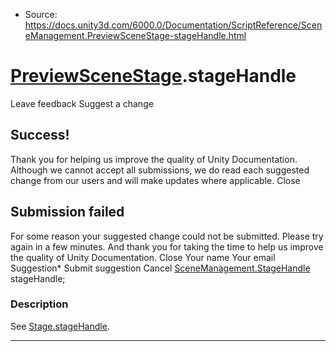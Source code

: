 * Source: https://docs.unity3d.com/6000.0/Documentation/ScriptReference/SceneManagement.PreviewSceneStage-stageHandle.html

#  [PreviewSceneStage](https://docs.unity3d.com/6000.0/Documentation/ScriptReference/SceneManagement.PreviewSceneStage.html).stageHandle
Leave feedback
Suggest a change
## Success!
Thank you for helping us improve the quality of Unity Documentation. Although we cannot accept all submissions, we do read each suggested change from our users and will make updates where applicable.
Close
## Submission failed
For some reason your suggested change could not be submitted. Please <a>try again</a> in a few minutes. And thank you for taking the time to help us improve the quality of Unity Documentation.
Close
Your name Your email Suggestion* Submit suggestion
Cancel
[SceneManagement.StageHandle](https://docs.unity3d.com/6000.0/Documentation/ScriptReference/SceneManagement.StageHandle.html) stageHandle; 
### Description
See [Stage.stageHandle](https://docs.unity3d.com/6000.0/Documentation/ScriptReference/SceneManagement.Stage-stageHandle.html).
* * *

